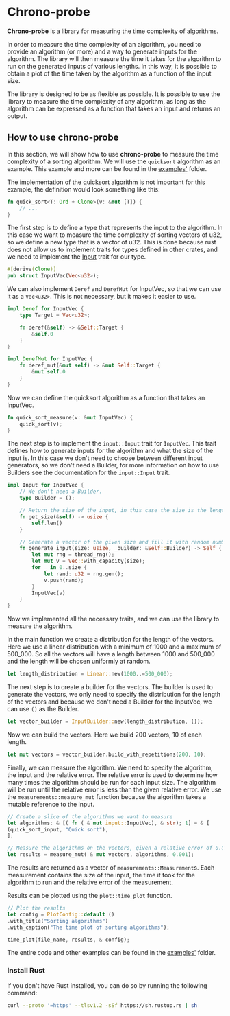 # Chrono-probe

**Chrono-probe** is a library for measuring the time complexity of algorithms.

In order to measure the time complexity of an algorithm, you need to provide an algorithm (or
more) and a way to generate inputs for the algorithm. The library will then measure the time
it takes for the algorithm to run on the generated inputs of various lengths. In this way, it
is possible to obtain a plot of the time taken by the algorithm as a function of the input size.

The library is designed to be as flexible as possible. It is possible to use the library to
measure the time complexity of any algorithm, as long as the algorithm can be expressed as a
function that takes an input and returns an output.

## How to use chrono-probe

In this section, we will show how to use **chrono-probe** to measure the time complexity
of a sorting algorithm. We will use the `quicksort` algorithm as an example. This example and
more can be found in the [examples'](https://github.com/ADS-laboratory/time-complexity-plot/tree/lib/examples) folder.

The implementation of the quicksort algorithm is not important for this example, the definition
would look something like this:

```rust
fn quick_sort<T: Ord + Clone>(v: &mut [T]) {
    // ...
}
```

The first step is to define a type that represents the input to the algorithm. In this case we
want to measure the time complexity of sorting vectors of u32, so we define a new type that is
a vector of u32. This is done because rust does not allow us to implement traits for types
defined in other crates, and we need to implement the [Input]() trait for our type.

```rust
#[derive(Clone)]
pub struct InputVec(Vec<u32>);
```

We can also implement `Deref` and `DerefMut` for InputVec, so that we can use it as a `Vec<u32>`.
This is not necessary, but it makes it easier to use.

```rust
impl Deref for InputVec {
    type Target = Vec<u32>;

    fn deref(&self) -> &Self::Target {
        &self.0
    }
}

impl DerefMut for InputVec {
    fn deref_mut(&mut self) -> &mut Self::Target {
        &mut self.0
    }
}
```

Now we can define the quicksort algorithm as a function that takes an InputVec.

```rust
fn quick_sort_measure(v: &mut InputVec) {
    quick_sort(v);
}
```

The next step is to implement the `input::Input` trait for `InputVec`. This trait defines how to generate
inputs for the algorithm and what the size of the input is. In this case we don't need to choose
between different input generators, so we don't need a Builder, for more information on how to
use Builders see the documentation for the `input::Input` trait.

```rust
impl Input for InputVec {
    // We don't need a Builder.
    type Builder = ();

    // Return the size of the input, in this case the size is the length of the vector.
    fn get_size(&self) -> usize {
        self.len()
    }

    // Generate a vector of the given size and fill it with random numbers.
    fn generate_input(size: usize, _builder: &Self::Builder) -> Self {
        let mut rng = thread_rng();
        let mut v = Vec::with_capacity(size);
        for _ in 0..size {
            let rand: u32 = rng.gen();
            v.push(rand);
        }
        InputVec(v)
    }
}
```

Now we implemented all the necessary traits, and we can use the library to measure the algorithm.

In the main function we create a distribution for the length of the vectors. Here we use a linear
distribution with a minimum of 1000 and a maximum of 500_000. So all the vectors will have a
length between 1000 and 500_000 and the length will be chosen uniformly at random.

```rust
let length_distribution = Linear::new(1000..=500_000);
```

The next step is to create a builder for the vectors. The builder is used to generate the
vectors, we only need to specify the distribution for the length of the vectors and because
we don't need a Builder for the InputVec, we can use `()` as the Builder.

```rust
let vector_builder = InputBuilder::new(length_distribution, ());
```

Now we can build the vectors. Here we build 200 vectors, 10 of each length.

```rust
let mut vectors = vector_builder.build_with_repetitions(200, 10);
```

Finally, we can measure the algorithm. We need to specify the algorithm, the input and the
relative error. The relative error is used to determine how many times the algorithm should be
run for each input size. The algorithm will be run until the relative error is less than the
given relative error. We use the `measurements::measure_mut` function because the algorithm takes a mutable
reference to the input.

```rust
// Create a slice of the algorithms we want to measure
let algorithms: & [( fn ( & mut input::InputVec), & str); 1] = & [
(quick_sort_input, "Quick sort"),
];

// Measure the algorithms on the vectors, given a relative error of 0.001
let results = measure_mut( & mut vectors, algorithms, 0.001);
```

The results are returned as a vector of `measurements::Measurement`s. Each measurement contains the size of
the input, the time it took for the algorithm to run and the relative error of the measurement.

Results can be plotted using the `plot::time_plot` function.

```rust
// Plot the results
let config = PlotConfig::default ()
.with_title("Sorting algorithms")
.with_caption("The time plot of sorting algorithms");

time_plot(file_name, results, & config);
```

The entire code and other examples can be found in
the [examples'](https://github.com/ADS-laboratory/time-complexity-plot/tree/lib/examples) folder.

### Install Rust

If you don't have Rust installed, you can do so by running the following command:

``` bash
curl --proto '=https' --tlsv1.2 -sSf https://sh.rustup.rs | sh
```